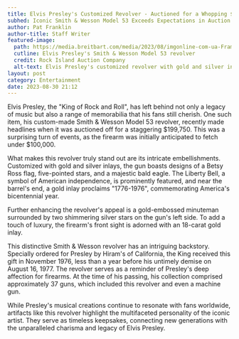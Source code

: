 ```yaml
---
title: Elvis Presley's Customized Revolver - Auctioned for a Whopping $200K!
subhed: Iconic Smith & Wesson Model 53 Exceeds Expectations in Auction Sale
author: Pat Franklin
author-title: Staff Writer
featured-image: 
  path: https://media.breitbart.com/media/2023/08/imgonline-com-ua-FrameBlurred-aEPWRyJ53A-640x480.jpg
  cutline: Elvis Presley's Smith & Wesson Model 53 revolver
  credit: Rock Island Auction Company
  alt-text: Elvis Presley's customized revolver with gold and silver inlays
layout: post
category: Entertainment
date: 2023-08-30 21:12
---
```


Elvis Presley, the "King of Rock and Roll", has left behind not only a legacy of music but also a range of memorabilia that his fans still cherish. One such item, his custom-made Smith & Wesson Model 53 revolver, recently made headlines when it was auctioned off for a staggering $199,750. This was a surprising turn of events, as the firearm was initially anticipated to fetch under $100,000.

What makes this revolver truly stand out are its intricate embellishments. Customized with gold and silver inlays, the gun boasts designs of a Betsy Ross flag, five-pointed stars, and a majestic bald eagle. The Liberty Bell, a symbol of American independence, is prominently featured, and near the barrel's end, a gold inlay proclaims "1776-1976", commemorating America's bicentennial year.

Further enhancing the revolver's appeal is a gold-embossed minuteman surrounded by two shimmering silver stars on the gun's left side. To add a touch of luxury, the firearm's front sight is adorned with an 18-carat gold inlay.

This distinctive Smith & Wesson revolver has an intriguing backstory. Specially ordered for Presley by Hiram's of California, the King received this gift in November 1976, less than a year before his untimely demise on August 16, 1977. The revolver serves as a reminder of Presley's deep affection for firearms. At the time of his passing, his collection comprised approximately 37 guns, which included this revolver and even a machine gun.

While Presley's musical creations continue to resonate with fans worldwide, artifacts like this revolver highlight the multifaceted personality of the iconic artist. They serve as timeless keepsakes, connecting new generations with the unparalleled charisma and legacy of Elvis Presley.
